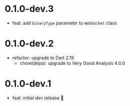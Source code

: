 # 0.1.0-dev.3

- feat: add `binaryType` parameter to `WebSocket` class

# 0.1.0-dev.2

- refactor: upgrade to Dart 2.19
  - chore(deps): upgrade to Very Good Analysis 4.0.0

# 0.1.0-dev.1

- feat: initial dev release 🎉

